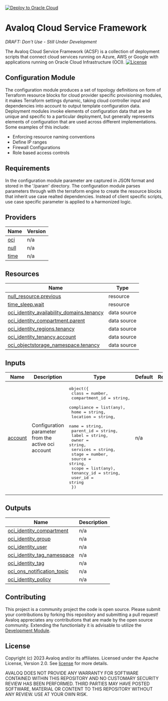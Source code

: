 <!---- Copyright (c) 2023 Avaloq and/or its affiliates. ---->
<!---- Licensed under the Apache 2.0 license shown at https://www.apache.org/licenses/LICENSE-2.0.  ---->

[![Deploy to Oracle Cloud](https://oci-resourcemanager-plugin.plugins.oci.oraclecloud.com/latest/deploy-to-oracle-cloud.svg)](https://cloud.oracle.com/resourcemanager/stacks/create?zipUrl=https://github.com/avaloqcloud/dev/archive/refs/heads/main.zip)

# Avaloq Cloud Service Framework

*DRAFT: Don't Use - Still Under Development*

The Avaloq Cloud Service Framework (ACSF) is a collection of deployment scripts that connect cloud services running on Azure, AWS or Google with applications running on Oracle Cloud Infrastructure (OCI). [![License](https://img.shields.io/badge/license-apache-green)](https://www.apache.org/licenses/LICENSE-2.0)

## Configuration Module
The configuration module produces a set of topology definitions on form of Terraform resource blocks for cloud provider specific provisioning modules, it makes Terraform settings dynamic, taking cloud controller input and dependencies into account to output template configuration data. Deployment modules invoke elements of configuration data that are be unique and specific to a particular deployment, but generally represents elements of configuration that are used across different implementations. Some examples of this include:

- Enforcing resource naming conventions
- Define IP ranges 
- Firewall Configurations
- Role based access controls


## Requirements

In the configuration module parameter are captured in JSON format and stored in the '/param' directory. The configuration module parses parameters through with the terraform engine to create the resource blocks that inherit use case realted dependencies. Instead of client specific scripts, use case specific parameter is applied to a harmonized logic.

## Providers

| Name | Version |
|------|---------|
| <a name="provider_oci"></a> [oci](#provider\_oci) | n/a |
| <a name="provider_null"></a> [null](#provider\_null) | n/a |
| <a name="provider_time"></a> [time](#provider\_time) | n/a |

## Resources

| Name | Type |
|------|------|
| [null_resource.previous](https://registry.terraform.io/providers/hashicorp/null/latest/docs/resources/resource) | resource |
| [time_sleep.wait](https://registry.terraform.io/providers/hashicorp/time/latest/docs/resources/sleep) | resource |
| [oci_identity_availability_domains.tenancy](https://registry.terraform.io/providers/oracle/oci/latest/docs/data-sources/identity_availability_domains) | data source |
| [oci_identity_compartment.parent](https://registry.terraform.io/providers/oracle/oci/latest/docs/data-sources/identity_compartment) | data source |
| [oci_identity_regions.tenancy](https://registry.terraform.io/providers/oracle/oci/latest/docs/data-sources/identity_regions) | data source |
| [oci_identity_tenancy.account](https://registry.terraform.io/providers/oracle/oci/latest/docs/data-sources/identity_tenancy) | data source |
| [oci_objectstorage_namespace.tenancy](https://registry.terraform.io/providers/oracle/oci/latest/docs/data-sources/objectstorage_namespace) | data source |

## Inputs

| Name | Description | Type | Default | Required |
|------|-------------|------|---------|:--------:|
| <a name="input_account"></a> [account](#input\_account) | Configuration parameter from the active oci account | <pre>object({<br>    class          = number,<br>    compartment_id = string,<br>    compliance     = list(any),<br>    home           = string,<br>    location       = string,<br>    name           = string,<br>    parent_id      = string,<br>    label          = string,<br>    owner          = string,<br>    services       = string,<br>    stage          = number,<br>    source         = string,<br>    scope          = list(any),<br>    tenancy_id     = string,<br>    user_id        = string<br>  })</pre> | n/a | yes |

## Outputs

| Name | Description |
|------|-------------|
| <a name="output_oci_identity_compartment"></a> [oci\_identity\_compartment](#output\_oci\_identity\_compartment) | n/a |
| <a name="output_oci_identity_group"></a> [oci\_identity\_group](#output\_oci\_identity\_group) | n/a |
| <a name="output_oci_identity_user"></a> [oci\_identity\_user](#output\_oci\_identity\_user) | n/a |
| <a name="output_oci_identity_tag_namespace"></a> [oci\_identity\_tag\_namespace](#output\_oci\_identity\_tag\_namespace) | n/a |
| <a name="output_oci_identity_tag"></a> [oci\_identity\_tag](#output\_oci\_identity\_tag) | n/a |
| <a name="output_oci_ons_notification_topic"></a> [oci\_ons\_notification\_topic](#output\_oci\_ons\_notification\_topic) | n/a |
| <a name="output_oci_identity_policy"></a> [oci\_identity\_policy](#output\_oci\_identity\_policy) | n/a |

## Contributing

This project is a community project the code is open source.  Please submit your contributions by forking this repository and submitting a pull request!  Avaloq appreciates any contributions that are made by the open source community. Extending the functionlaity it is advisable to utilize the [Development Module](https://github.com/avaloqcloud/acf_ctl_dev).

## License

Copyright (c) 2023 Avaloq and/or its affiliates.
Licensed under the Apache License, Version 2.0.
See [license](https://www.apache.org/licenses/LICENSE-2.0) for more details.

AVALOQ DOES NOT PROVIDE ANY WARRANTY FOR SOFTWARE CONTAINED WITHIN THIS REPOSITORY AND NO CUSTOMARY SECURITY REVIEW HAS BEEN PERFORMED. THIRD PARTIES MAY HAVE POSTED SOFTWARE, MATERIAL OR CONTENT TO THIS REPOSITORY WITHOUT ANY REVIEW. USE AT YOUR OWN RISK. 
